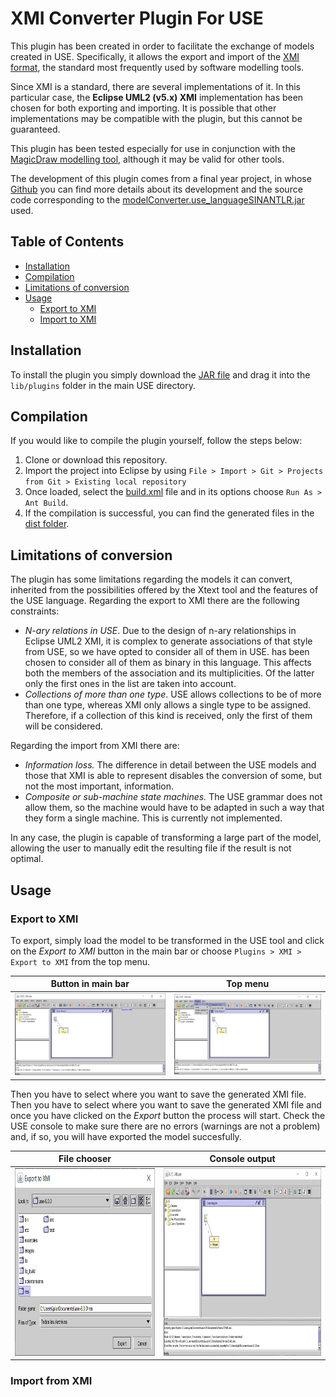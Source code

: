 # XMI Converter Plugin For USE

This plugin has been created in order to facilitate the exchange of models created in USE. Specifically, it allows the export and import of the [XMI format](https://www.omg.org/spec/XMI/), the standard most frequently used by software modelling tools.

Since XMI is a standard, there are several implementations of it. In this particular case, the **Eclipse UML2 (v5.x) XMI** implementation has been chosen for both exporting and importing. It is possible that other implementations may be compatible with the plugin, but this cannot be guaranteed.

This plugin has been tested especially for use in conjunction with the [MagicDraw modelling tool](https://www.3ds.com/products-services/catia/products/no-magic/magicdraw/), although it may be valid for other tools.

The development of this plugin comes from a final year project, in whose [Github](https://github.com/juliarobles/model-converter) you can find more details about its development and the source code corresponding to the [modelConverter.use_languageSINANTLR.jar](lib/modelConverter.use_languageSINANTLR.jar) used.

## Table of Contents
- [Installation](#installation)
- [Compilation](#compilation)
- [Limitations of conversion](#limitations-of-conversion)
- [Usage](#usage)
  - [Export to XMI](#export-to-xmi)
  - [Import to XMI](#import-from-xmi)

## Installation

To install the plugin you simply download the [JAR file](dist/XMIConverter-7.0.0.jar) and drag it into the `lib/plugins` folder in the main USE directory.

## Compilation

If you would like to compile the plugin yourself, follow the steps below:
1. Clone or download this repository.
2. Import the project into Eclipse by using `File > Import > Git > Projects from Git > Existing local repository`
3. Once loaded, select the [build.xml](build.xml) file and in its options choose `Run As > Ant Build`.
4. If the compilation is successful, you can find the generated files in the [dist folder](dist).

## Limitations of conversion

The plugin has some limitations regarding the models it can convert, inherited from the possibilities offered by the Xtext tool and the features of the USE language.
Regarding the export to XMI there are the following constraints:

- *N-ary relations in USE*. Due to the design of n-ary relationships in Eclipse UML2 XMI, it is complex to generate associations of that style from USE, so we have opted to consider all of them in USE. has been chosen to consider all of them as binary in this language. This affects both the members of the association and its multiplicities. Of the latter only the first ones in the list are taken into account.
- *Collections of more than one type*. USE allows collections to be of more than one type, whereas XMI only allows a single type to be assigned. Therefore, if a collection of this kind is received, only the first of them will be considered.

Regarding the import from XMI there are:

- *Information loss.* The difference in detail between the USE models and those that XMI is able to represent disables the conversion of some, but not the most important, information.
- *Composite or sub-machine state machines.* The USE grammar does not allow them, so the machine would have to be adapted in such a way that they form a single machine. This is currently not implemented.

In any case, the plugin is capable of transforming a large part of the model, allowing the user to manually edit the resulting file if the result is not optimal.

## Usage

### Export to XMI

To export, simply load the model to be transformed in the USE tool and click on the *Export to XMI* button in the main bar or choose `Plugins > XMI > Export to XMI` from the top menu.

Button in main bar             |  Top menu
:-------------------------:|:-------------------------:
![](resources/readme-export1.PNG)  |  ![](resources/readme-export2.PNG)

Then you have to select where you want to save the generated XMI file. Then you have to select where you want to save the generated XMI file and once you have clicked on the *Export* button the process will start. Check the USE console to make sure there are no errors (warnings are not a problem) and, if so, you will have exported the model succesfully.

File chooser             |  Console output
:-------------------------:|:-------------------------:
<img src="resources/readme-export3.PNG" height="300"> |  <img src="resources/readme-export4.PNG" height="300">

### Import from XMI

<!--<p align="center">
<img src="resources/readme-export3.PNG" height="300">
</p>-->




